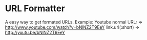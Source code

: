 URL Formatter
=============

A easy way to get formated URLs.
Example:
 Youtube normal URL: => http://www.youtube.com/watch?v=bNlNZ2T9EeY
 link.url(:short) => http://youtu.be/bNlNZ2T9EeY
